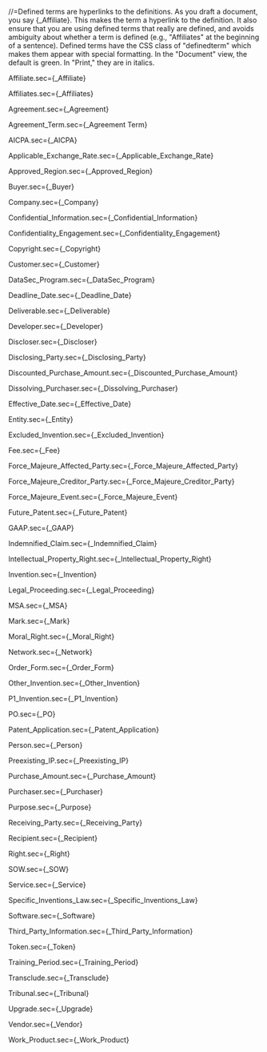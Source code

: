 //=Defined terms are hyperlinks to the definitions.  As you draft a document, you say {_Affiliate}.  This makes the term a hyperlink to the definition.  It also ensure that you are using defined terms that really are defined, and avoids ambiguity about whether a term is defined (e.g., "Affiliates" at the beginning of a sentence).  Defined terms have the CSS class of "definedterm" which makes them appear with special formatting.  In the "Document" view, the default is green.  In "Print," they are in italics.

Affiliate.sec={_Affiliate}

Affiliates.sec={_Affiliates}

Agreement.sec={_Agreement}

Agreement_Term.sec={_Agreement Term}

AICPA.sec={_AICPA}

Applicable_Exchange_Rate.sec={_Applicable_Exchange_Rate}

Approved_Region.sec={_Approved_Region}

Buyer.sec={_Buyer}

Company.sec={_Company}

Confidential_Information.sec={_Confidential_Information}

Confidentiality_Engagement.sec={_Confidentiality_Engagement}

Copyright.sec={_Copyright}

Customer.sec={_Customer}

DataSec_Program.sec={_DataSec_Program}

Deadline_Date.sec={_Deadline_Date}

Deliverable.sec={_Deliverable}

Developer.sec={_Developer}

Discloser.sec={_Discloser}

Disclosing_Party.sec={_Disclosing_Party}

Discounted_Purchase_Amount.sec={_Discounted_Purchase_Amount}

Dissolving_Purchaser.sec={_Dissolving_Purchaser}

Effective_Date.sec={_Effective_Date}

Entity.sec={_Entity}

Excluded_Invention.sec={_Excluded_Invention}

Fee.sec={_Fee}

Force_Majeure_Affected_Party.sec={_Force_Majeure_Affected_Party}

Force_Majeure_Creditor_Party.sec={_Force_Majeure_Creditor_Party}

Force_Majeure_Event.sec={_Force_Majeure_Event}

Future_Patent.sec={_Future_Patent}

GAAP.sec={_GAAP}

Indemnified_Claim.sec={_Indemnified_Claim}

Intellectual_Property_Right.sec={_Intellectual_Property_Right}

Invention.sec={_Invention}

Legal_Proceeding.sec={_Legal_Proceeding}

MSA.sec={_MSA}

Mark.sec={_Mark}

Moral_Right.sec={_Moral_Right}

Network.sec={_Network}

Order_Form.sec={_Order_Form}

Other_Invention.sec={_Other_Invention}

P1_Invention.sec={_P1_Invention}

PO.sec={_PO}

Patent_Application.sec={_Patent_Application}

Person.sec={_Person}

Preexisting_IP.sec={_Preexisting_IP}

Purchase_Amount.sec={_Purchase_Amount}

Purchaser.sec={_Purchaser}

Purpose.sec={_Purpose}

Receiving_Party.sec={_Receiving_Party}

Recipient.sec={_Recipient}

Right.sec={_Right}

SOW.sec={_SOW}

Service.sec={_Service}

Specific_Inventions_Law.sec={_Specific_Inventions_Law}

Software.sec={_Software}

Third_Party_Information.sec={_Third_Party_Information}

Token.sec={_Token}

Training_Period.sec={_Training_Period}

Transclude.sec={_Transclude}

Tribunal.sec={_Tribunal}

Upgrade.sec={_Upgrade}

Vendor.sec={_Vendor}

Work_Product.sec={_Work_Product}
